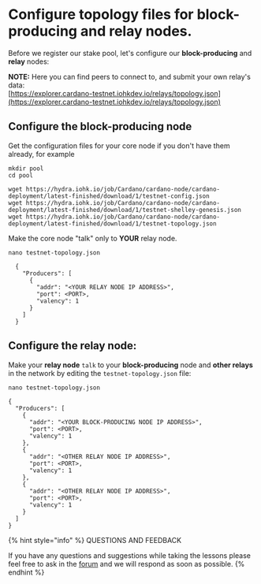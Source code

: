 # Configure topology files for block-producing and relay nodes.

Before we register our stake pool, let's configure our **block-producing** and **relay** nodes:

**NOTE:** Here you can find peers to connect to, and submit your own relay's data:[  
](https://explorer.cardano-testnet.iohkdev.io/relays/topology.json)[https://explorer.cardano-testnet.iohkdev.io/relays/topology.json](https://explorer.cardano-testnet.iohkdev.io/relays/topology.json)

## Configure the block-producing node

Get the configuration files for your core node if you don't have them already, for example

```text
mkdir pool
cd pool

wget https://hydra.iohk.io/job/Cardano/cardano-node/cardano-deployment/latest-finished/download/1/testnet-config.json
wget https://hydra.iohk.io/job/Cardano/cardano-node/cardano-deployment/latest-finished/download/1/testnet-shelley-genesis.json
wget https://hydra.iohk.io/job/Cardano/cardano-node/cardano-deployment/latest-finished/download/1/testnet-topology.json

```

Make the core node "talk" only to **YOUR** relay node.

```text
nano testnet-topology.json

  {
    "Producers": [
      {
        "addr": "<YOUR RELAY NODE IP ADDRESS>",
        "port": <PORT>,
        "valency": 1
      }
    ]
  }
```

## Configure the relay node:

Make your **relay node** `talk` to your **block-producing** node and **other relays** in the network by editing the `testnet-topology.json` file:

```text
nano testnet-topology.json

{
  "Producers": [
    {
      "addr": "<YOUR BLOCK-PRODUCING NODE IP ADDRESS>",
      "port": <PORT>,
      "valency": 1
    },
    {
      "addr": "<OTHER RELAY NODE IP ADDRESS>",
      "port": <PORT>,
      "valency": 1
    },
    {
      "addr": "<OTHER RELAY NODE IP ADDRESS>",
      "port": <PORT>,
      "valency": 1
    }
  ]
}
```

{% hint style="info" %}
QUESTIONS AND FEEDBACK

If you have any questions and suggestions while taking the lessons please feel free to ask in the [forum](https://forum.cardano.org/c/english/operators-talk/119) and we will respond as soon as possible.
{% endhint %}

